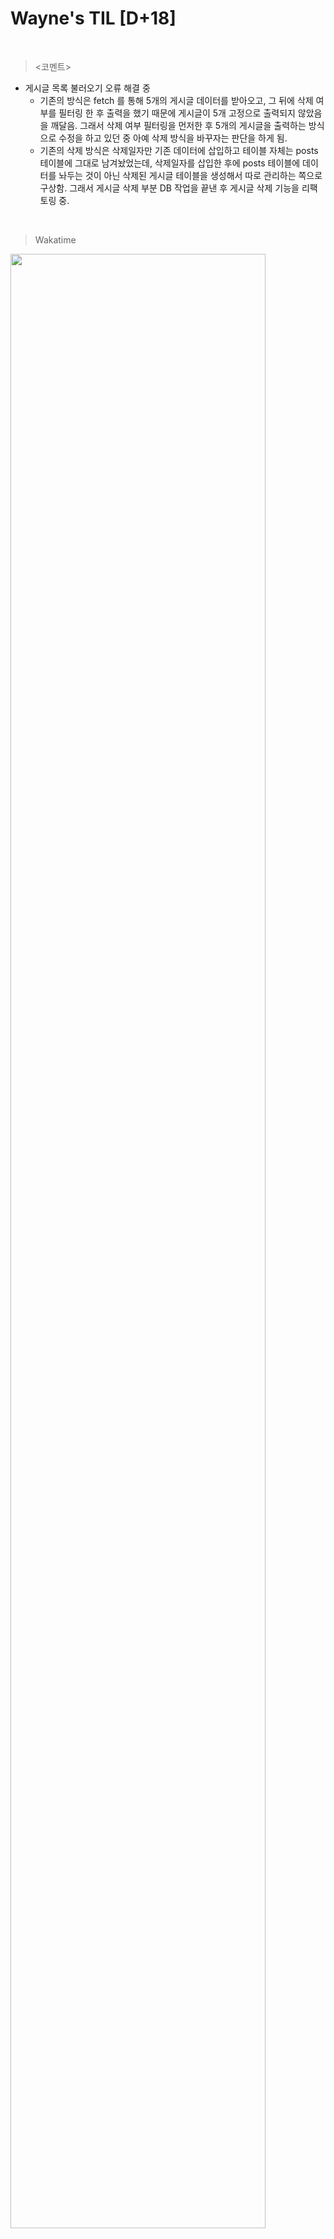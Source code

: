 Wayne's TIL [D+18]
===

<br>

><코멘트>

- 게시글 목록 불러오기 오류 해결 중
    - 기존의 방식은 fetch 를 통해 5개의 게시글 데이터를 받아오고, 그 뒤에 삭제 여부를 필터링 한 후 출력을 했기 때문에 게시글이 5개 고정으로 출력되지 않았음을 깨달음. 그래서 삭제 여부 필터링을 먼저한 후 5개의 게시글을 출력하는 방식으로 수정을 하고 있던 중 아예 삭제 방식을 바꾸자는 판단을 하게 됨.
    - 기존의 삭제 방식은 삭제일자만 기존 데이터에 삽입하고 테이블 자체는 posts 테이블에 그대로 남겨놨었는데, 삭제일자를 삽입한 후에 posts 테이블에 데이터를 놔두는 것이 아닌 삭제된 게시글 테이블을 생성해서 따로 관리하는 쪽으로 구상함. 그래서 게시글 삭제 부분 DB 작업을 끝낸 후 게시글 삭제 기능을 리팩토링 중.

<br>

>Wakatime

<img src="https://github.com/RyeinKim/TIL/assets/25819095/337ef06c-f387-4b76-a11f-1c0a8c362a62" width="90%">